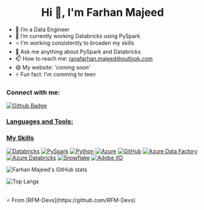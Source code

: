  <h1 align="center">Hi 👋, I'm Farhan Majeed</h1>

- 🔭 I’m a Data Engineer
- 🌱 I’m currently working Databricks using PySpark
- ⭐️ I'm working consistently to broaden my skills 
- 💬 Ask me anything about PySpark and Databricks 
- 📫 How to reach me: ranafarhan.majeed@outlook.com
- 😄 My website: _'coming soon'_
- ⚡ Fun fact: I'm comming to teen
  
### Connect with me:
<div id="badges">
  <a href="https://github.com/RFM-Devs">
    <img src="https://img.shields.io/badge/Github-white?style=for-the-badge&logo=Github&logoColor=black" alt="Github Badge"/>
<!--   </a>
  <a href="https://www.youtube.com/channel/UCzvRaprYPhvAplMK36Gu0kw">
    <img src="https://img.shields.io/badge/YouTube-red?style=for-the-badge&logo=youtube&logoColor=white" alt="Youtube Badge"/>
  </a>
   <a href="https://www.instagram.com/axif_taj">
    <img src="https://img.shields.io/badge/Instagram-purple?style=for-the-badge&logo=instagram&logoColor=white" alt="Instagram Badge"/>
  </a>
   <a href="https://fb.com/aaxiftaj">
    <img src="https://img.shields.io/badge/Facebook-blue?style=for-the-badge&logo=facebook&logoColor=white" alt="Facebook Badge"/>
  </a>
   <a href="https://twitter.com/axiftaj">
    <img src="https://img.shields.io/badge/Twitter-blue?style=for-the-badge&logo=twitter&logoColor=white" alt="Twitter Badge"/>
  </a> -->
</div>

### Languages and Tools:
### My Skills

[![Databricks](https://img.shields.io/badge/Databricks-EF2D5E?style=for-the-badge&logo=databricks&logoColor=white)](https://www.databricks.com/)
[![PySpark](https://img.shields.io/badge/PySpark-FFE873?style=for-the-badge&logo=apache-spark&logoColor=black)](https://spark.apache.org/)
[![Python](https://img.shields.io/badge/Python-3776AB?style=for-the-badge&logo=python&logoColor=white)](https://www.python.org/)
[![Azure](https://img.shields.io/badge/Azure-0078D4?style=for-the-badge&logo=microsoft-azure&logoColor=white)](https://azure.microsoft.com/)
[![GitHub](https://img.shields.io/badge/GitHub-181717?style=for-the-badge&logo=github&logoColor=white)](https://github.com/)
[![Azure Data Factory](https://img.shields.io/badge/Azure%20Data%20Factory-0089D6?style=for-the-badge&logo=microsoft-azure&logoColor=white)](https://azure.microsoft.com/en-us/products/data-factory/)
[![Azure Databricks](https://img.shields.io/badge/Azure%20Databricks-F4772B?style=for-the-badge&logo=databricks&logoColor=white)](https://azure.microsoft.com/en-us/products/databricks/)
[![Snowflake](https://img.shields.io/badge/Snowflake-29B5E8?style=for-the-badge&logo=snowflake&logoColor=white)](https://www.snowflake.com/)
[![Adobe XD](https://img.shields.io/badge/Adobe%20XD-FF61F6?style=for-the-badge&logo=adobe-xd&logoColor=white)](https://www.adobe.com/products/xd.html)


![Farhan Majeed's GitHub stats](https://github-readme-stats.vercel.app/api?username=RFM-Devs&show_icons=true&theme=dark)

![Top Langs](https://github-readme-stats.vercel.app/api/top-langs/?username=RFM-Devs&theme=dark)


<br>
⭐️ From [RFM-Devs](https://github.com/RFM-Devs)
